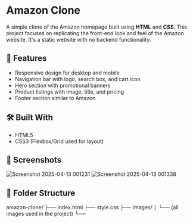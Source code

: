 # Amazon Clone

A simple clone of the Amazon homepage built using **HTML** and **CSS**. This project focuses on replicating the front-end look and feel of the Amazon website. It's a static website with no backend functionality.

## 🚀 Features

- Responsive design for desktop and mobile
- Navigation bar with logo, search box, and cart icon
- Hero section with promotional banners
- Product listings with image, title, and pricing
- Footer section similar to Amazon

## 🛠️ Built With

- HTML5
- CSS3 (Flexbox/Grid used for layout)

## 📸 Screenshots

![Screenshot 2025-04-13 001231](https://github.com/user-attachments/assets/7fcb5b25-558b-4e35-8f4c-57554fef00e7)
![Screenshot 2025-04-13 001338](https://github.com/user-attachments/assets/908663f8-27e4-4377-8d25-74277fc6a353)

## 📁 Folder Structure
amazon-clone/ ├── index.html ├── style.css ├── images/ │ └── (all images used in the project) └──
